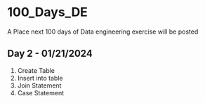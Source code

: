 # 100_Days_DE
A Place next 100 days of Data engineering exercise will be posted 

Day 2 - 01/21/2024
---------------------------------------------------------------------
1. Create Table
2. Insert into table 
3. Join Statement
4. Case Statement 